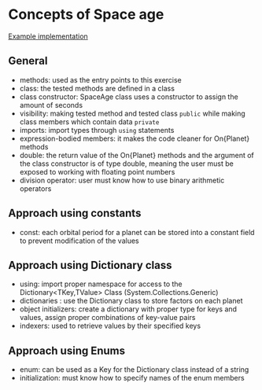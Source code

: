 # Concepts of Space age

[Example implementation](https://github.com/exercism/csharp/blob/master/exercises/space-age/Example.cs)

## General
- methods: used as the entry points to this exercise
- class: the tested methods are defined in a class
- class constructor: SpaceAge class uses a constructor to assign the amount of seconds
- visibility: making tested method and tested class `public` while making class members which contain data `private`
- imports: import types through `using` statements
- expression-bodied members: it makes the code cleaner for On{Planet} methods 
- double: the return value of the On{Planet} methods and the argument of the class constructor is of type double, meaning the user must be exposed to working with floating point numbers
- division operator: user must know how to use binary arithmetic operators

## Approach using constants
- const: each orbital period for a planet can be stored into a constant field to prevent modification of the values

## Approach using Dictionary class
- using: import proper namespace for access to the Dictionary<TKey,TValue> Class (System.Collections.Generic)
- dictionaries : use the Dictionary class to store factors on each planet
- object initializers: create a dictionary with proper type for keys and values, assign proper combinations of key-value pairs
- indexers: used to retrieve values by their specified keys

## Approach using Enums
- enum: can be used as a Key for the Dictionary class instead of a string
- initialization: must know how to specify names of the enum members
